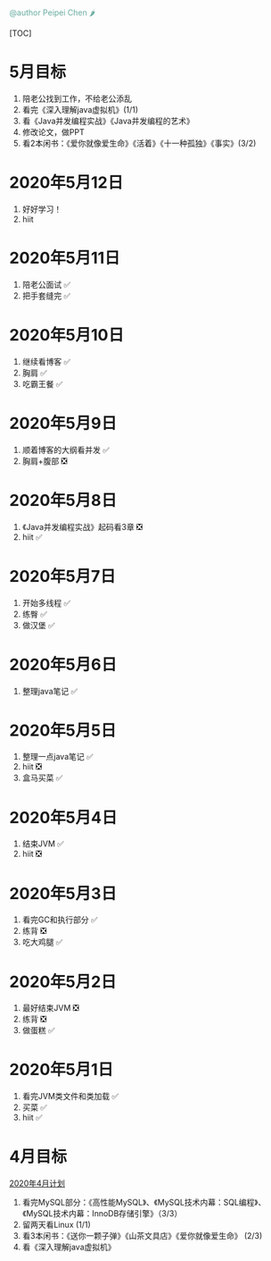 <font color="#67AB9F">@author Peipei Chen 🌶</font>

[TOC]
# 5月目标
1. 陪老公找到工作，不给老公添乱
2. 看完《深入理解java虚拟机》(1/1)
3. 看《Java并发编程实战》《Java并发编程的艺术》
4. 修改论文，做PPT
5. 看2本闲书：《爱你就像爱生命》《活着》《十一种孤独》《事实》(3/2)


# 2020年5月12日
1. 好好学习！
2. hiit



# 2020年5月11日
1. 陪老公面试 ✅
2. 把手套缝完 ✅



# 2020年5月10日
1. 继续看博客 ✅
2. 胸肩 ✅
3. 吃霸王餐 ✅



# 2020年5月9日
1. 顺着博客的大纲看并发 ✅
2. 胸肩+腹部 ❎



# 2020年5月8日
1. 《Java并发编程实战》起码看3章 ❎
2. hiit ✅



# 2020年5月7日
1. 开始多线程 ✅
2. 练臀 ✅
3. 做汉堡 ✅



# 2020年5月6日
1. 整理java笔记 ✅



# 2020年5月5日
1. 整理一点java笔记 ✅
2. hiit ❎
3. 盒马买菜 ✅



# 2020年5月4日
1. 结束JVM ✅
2. hiit ❎



# 2020年5月3日
1. 看完GC和执行部分 ✅
2. 练背 ❎
3. 吃大鸡腿 ✅



# 2020年5月2日
1. 最好结束JVM ❎
2. 练背 ❎
3. 做蛋糕 ✅



# 2020年5月1日
1. 看完JVM类文件和类加载 ✅
2. 买菜 ✅
3. hiit ✅



# 4月目标
[2020年4月计划](./plans/2020/4月.md)
1. 看完MySQL部分：《高性能MySQL》、《MySQL技术内幕：SQL编程》、《MySQL技术内幕：InnoDB存储引擎》（3/3）
2. 留两天看Linux (1/1)
3. 看3本闲书：《送你一颗子弹》《山茶文具店》《爱你就像爱生命》 (2/3)
4. 看《深入理解java虚拟机》





